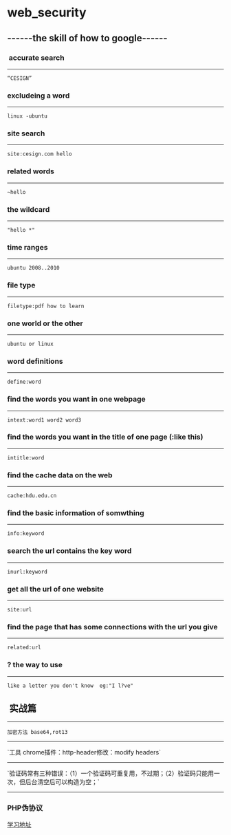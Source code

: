 # web_security

##  ------the skill of how to google------

###  accurate search
---
`“CESIGN”`

### excludeing a word
---
`linux -ubuntu`

### site search
---
`site:cesign.com hello`

### related words
---
`~hello`


### the wildcard
---
`"hello *"`

### time ranges
---
`ubuntu 2008..2010`

### file type
---
`filetype:pdf how to learn`

### one world or the other
---
`ubuntu or linux`

### word definitions
---
`define:word`

### find the words you want in one webpage
---
`intext:word1 word2 word3`

### find the words you want in the title of one page (<title>hello</title>:like this)
---
`intitle:word`

### find the cache data on the web
---
`cache:hdu.edu.cn`

### find the basic information of somwthing
---
`info:keyword`

### search the url contains the key word
---
`inurl:keyword`

### get all the url of one website
---
`site:url`

### find the page that has some connections with the url you give
---
`related:url`

### ? the way to use
---
`like a letter you don't know  eg:"I l?ve"`


##  实战篇
---
`加密方法 base64,rot13`
<hr/>
`工具 chrome插件：http-header修改：modify headers`
<hr/>
`验证码常有三种错误：（1）一个验证码可重复用，不过期；（2）验证码只能用一次，但后台清空后可以构造为空；`

---
### PHP伪协议
[学习地址](http://www.lorexxar.cn/2016/09/14/php-wei/)
